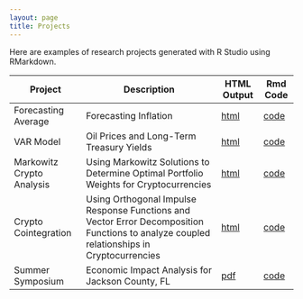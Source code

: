 ```yaml
---
layout: page
title: Projects
---
```


Here are examples of research projects generated with R Studio using RMarkdown.

Project | Description | HTML Output | Rmd Code
--- | --- | --- | ---
Forecasting Average | Forecasting Inflation | [html](https://MikeMargolis1.github.io/ForecastingProject1/) | [code](https://github.com/MikeMargolis1/ForecastingProject1)
VAR Model | Oil Prices and Long-Term Treasury Yields | [html](https://MikeMargolis1.github.io/VarModel/) | [code](https://github.com/MikeMargolis1/VarModel)
Markowitz Crypto Analysis | Using Markowitz Solutions to Determine Optimal Portfolio Weights for Cryptocurrencies | [html](https://MikeMargolis1.github.io/MPTCrypto/) | [code](https://github.com/MikeMargolis1/MPTCrypto)
Crypto Cointegration | Using Orthogonal Impulse Response Functions and Vector Error Decomposition Functions to analyze coupled relationships in Cryptocurrencies | [html](https://MikeMargolis1.github.io/CryptoCointegration/) | [code](https://github.com/MikeMargolis1/CryptoCointegration)
Summer Symposium | Economic Impact Analysis for Jackson County, FL | [pdf](https://MikeMargolis1.github.io/SummerSymposium/) | [code](https://github.com/MikeMargolis1/SummerSymposium)
